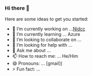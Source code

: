 ### Hi there 👋



Here are some ideas to get you started:

- 🔭 I’m currently working on ...[Nidcc](https://nidcc.gtcomnet.com/)
- 🌱 I’m currently learning ... Azure
- 👯 I’m looking to collaborate on ...
- 🤔 I’m looking for help with ...
- 💬 Ask me about ...
- 📫 How to reach me: ... He/Him
- 😄 Pronouns: ... [gmail](
- ⚡ Fun fact: ...

